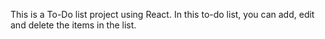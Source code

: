 This is a To-Do list project using React.
In this to-do list, you can add, edit and delete the items in the list.
